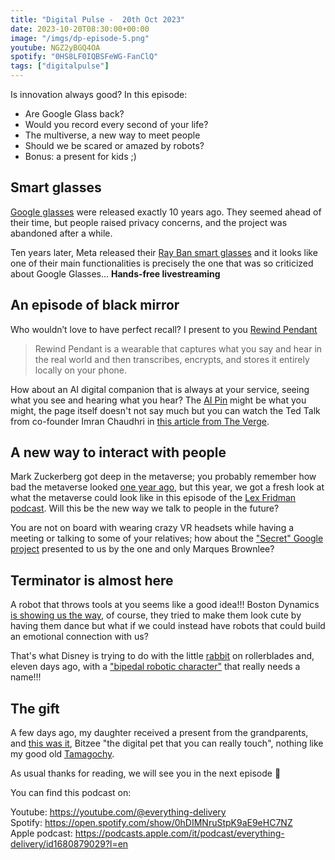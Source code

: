 ```yaml
---
title: "Digital Pulse -  20th Oct 2023"
date: 2023-10-20T08:30:00+00:00
image: "/imgs/dp-episode-5.png"
youtube: NGZ2yBGQ4OA
spotify: "0HS8LF0IQBSFeWG-FanClQ"
tags: ["digitalpulse"]
---
```


Is innovation always good? In this episode:

- Are Google Glass back? 
- Would you record every second of your life?
- The multiverse, a new way to meet people
- Should we be scared or amazed by robots?
- Bonus: a present for kids ;)

<!--more-->

## Smart glasses

[Google glasses](https://en.wikipedia.org/wiki/Google_Glass) were released exactly 10 years ago. They seemed ahead of their time, but people raised privacy concerns, and the project was abandoned after a while.

Ten years later, Meta released their [Ray Ban smart glasses](https://about.fb.com/news/2023/09/new-ray-ban-meta-smart-glasses/) and it looks like one of their main functionalities is precisely the one that was so criticized about Google Glasses... **Hands-free livestreaming**

## An episode of black mirror

Who wouldn’t love to have perfect recall? I present to you [Rewind Pendant](https://www.rewind.ai/pendant)

> Rewind Pendant is a wearable that captures what you say and hear in the real world and then transcribes, encrypts, and stores it entirely locally on your phone.

How about an AI digital companion that is always at your service, seeing what you see and hearing what you hear? The [AI Pin](https://hu.ma.ne/media/humanexcoperni) might be  what you might, the page itself doesn't not say much but you can watch the Ted Talk from co-founder Imran Chaudhri in [this article from The Verge](https://www.theverge.com/2023/6/30/23779654/humane-ai-pin-name-launch-date).


## A new way to interact with people

Mark Zuckerberg got deep in the metaverse; you probably remember how bad the metaverse looked [one year ago](https://www.forbes.com/sites/danidiplacido/2022/08/21/mark-zuckerberg-upgraded-his-metaverse-avatar-after-the-entire-internet-laughed-at-him/), but this year, we got a fresh look at what the metaverse could look like in this episode of the [Lex Fridman podcast](https://www.youtube.com/watch?v=MVYrJJNdrEg). Will this be the new way we talk to people in the future?

You are not on board with wearing crazy VR headsets while having a meeting or talking to some of your relatives; how about the ["Secret" Google project](https://www.youtube.com/watch?v=J1oEWiUsKgU) presented to us by the one and only Marques Brownlee?

## Terminator is almost here

A robot that throws tools at you seems like a good idea!!! Boston Dynamics [is showing us the way](https://www.youtube.com/watch?v=-e1_QhJ1EhQ), of course, they tried to make them look cute by having them dance but what if we could instead have robots that could build an emotional connection with us?

That's what Disney is trying to do with the little [rabbit](https://www.youtube.com/watch?v=wCYpnJskleM) on rollerblades and, eleven days ago, with a ["bipedal robotic character"](https://www.youtube.com/watch?v=-cfIm06tcfA) that really needs a name!!!

## The gift

A few days ago, my daughter received a present from the grandparents, and [this was it](https://www.youtube.com/watch?v=gvXgZL441d4), Bitzee "the digital pet that you can really touch", nothing like my good old [Tamagochy](https://tamagotchi.com/).


As usual thanks for reading, we will see you in the next episode 👋

You can find this podcast on:

Youtube: https://youtube.com/@everything-delivery  
Spotify: https://open.spotify.com/show/0hDIMNruStpK9aE9eHC7NZ  
Apple podcast: https://podcasts.apple.com/it/podcast/everything-delivery/id1680879029?l=en  
